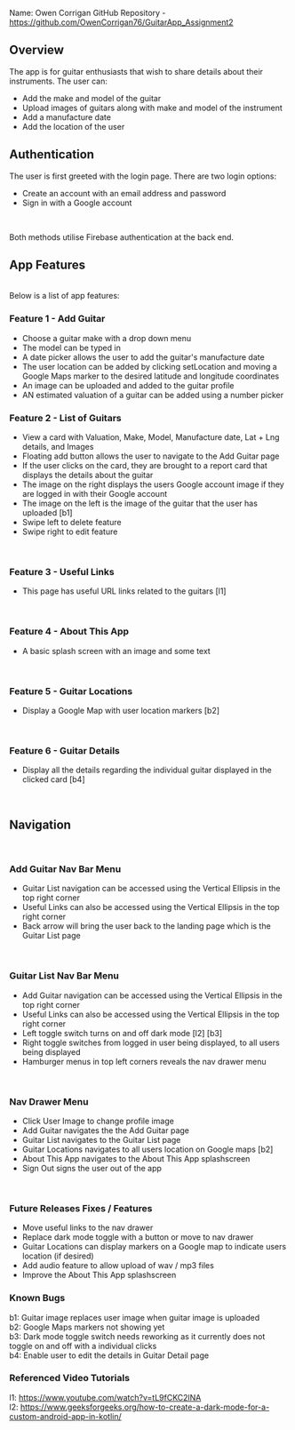 Name: Owen Corrigan
GitHub Repository - https://github.com/OwenCorrigan76/GuitarApp_Assignment2

## Overview
The app is for guitar enthusiasts that wish to share details about their instruments. 
The user can:
+ Add the make and model of the guitar
+ Upload images of guitars along with make and model of the instrument
+ Add a manufacture date
+ Add the location of the user

## Authentication
The user is first greeted with the login page. There are two login options:
+ Create an account with an email address and password
+ Sign in with a Google account
<br/>

Both methods utilise Firebase authentication at the back end.
<br/>

## App Features
<br/>
Below is a list of app features:

### Feature 1 - Add Guitar
+ Choose a guitar make with a drop down menu
+ The model can be typed in
+ A date picker allows the user to add the guitar's manufacture date
+ The user location can be added by clicking setLocation and moving a Google Maps marker to the desired latitude and longitude coordinates
+ An image can be uploaded and added to the guitar profile
+ AN estimated valuation of a guitar can be added using a number picker
  <br/>

### Feature 2 - List of Guitars  
+ View a card with Valuation, Make, Model, Manufacture date, Lat + Lng details, and Images 
+ Floating add button allows the user to navigate to the Add Guitar page
+ If the user clicks on the card, they are brought to a report card that displays the details about the guitar
+ The image on the right displays the users Google account image if they are logged in with their Google account
+ The image on the left is the image of the guitar that the user has uploaded [b1]
+ Swipe left to delete feature 
+ Swipe right to edit feature
<br/>

### Feature 3 - Useful Links
+ This page has useful URL links related to the guitars [l1]
<br/>

### Feature 4 - About This App
+ A basic splash screen with an image and some text
<br/>

### Feature 5 - Guitar Locations
+ Display a Google Map with user location markers [b2]
<br/>

### Feature 6 - Guitar Details
+ Display all the details regarding the individual guitar displayed in the clicked card [b4]
<br/>

## Navigation
<br/>

### Add Guitar Nav Bar Menu
+ Guitar List navigation can be accessed using the Vertical Ellipsis in the top right corner
+ Useful Links can also be accessed using the Vertical Ellipsis in the top right corner
+ Back arrow will bring the user back to the landing page which is the Guitar List page
<br/>

### Guitar List Nav Bar Menu
+ Add Guitar navigation can be accessed using the Vertical Ellipsis in the top right corner
+ Useful Links can also be accessed using the Vertical Ellipsis in the top right corner
+ Left toggle switch turns on and off dark mode [l2] [b3]
+ Right toggle switches from logged in user being displayed, to all users being displayed
+ Hamburger menus in top left corners reveals the nav drawer menu
<br/>

### Nav Drawer Menu
+ Click User Image to change profile image
+ Add Guitar navigates the the Add Guitar page
+ Guitar List navigates to the Guitar List page
+ Guitar Locations navigates to all users location on Google maps [b2]
+ About This App navigates to the About This App splashscreen
+ Sign Out signs the user out of the app
<br/>

### Future Releases Fixes / Features
+ Move useful links to the nav drawer
+ Replace dark mode toggle with a button or move to nav drawer
+ Guitar Locations can display markers on a Google map to indicate users location (if desired)
+ Add audio feature to allow upload of wav / mp3 files
+ Improve the About This App splashscreen

### Known Bugs
b1: Guitar image replaces user image when guitar image is uploaded
<br/>
b2: Google Maps markers not showing yet
<br/>
b3: Dark mode toggle switch needs reworking as it currently does not toggle on and off with a individual clicks
<br/>
b4: Enable user to edit the details in Guitar Detail page
<br/>

### Referenced Video Tutorials
l1: https://www.youtube.com/watch?v=tL9fCKC2lNA
<br/>
l2: https://www.geeksforgeeks.org/how-to-create-a-dark-mode-for-a-custom-android-app-in-kotlin/
